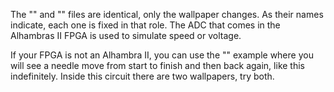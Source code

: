 The "" and "" files are identical, only the wallpaper changes. As their names indicate, each one is fixed in that role. The ADC that comes in the Alhambras II FPGA is used to simulate speed or voltage.

If your FPGA is not an Alhambra II, you can use the "" example where you will see a needle move from start to finish and then back again, like this indefinitely. Inside this circuit there are two wallpapers, try both.
